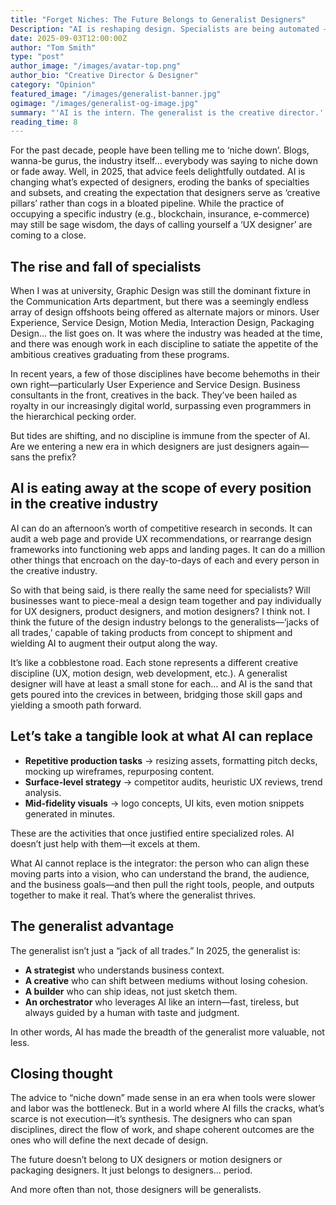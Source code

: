 ```yaml
---
title: "Forget Niches: The Future Belongs to Generalist Designers"
Description: "AI is reshaping design. Specialists are being automated — but generalist designers, who connect the dots and ship, are more valuable than ever."
date: 2025-09-03T12:00:00Z
author: "Tom Smith"
type: "post"
author_image: "/images/avatar-top.png"
author_bio: "Creative Director & Designer"
category: "Opinion"
featured_image: "/images/generalist-banner.jpg"
ogimage: "/images/generalist-og-image.jpg"
summary: "'AI is the intern. The generalist is the creative director.' Why the era of niche designers is ending, and how generalists are taking the lead."
reading_time: 8
---
```


<p class="text-gunmetal">For the past decade, people have been telling me to ‘niche down’. Blogs, wanna-be gurus, the industry itself… everybody was saying to niche down or fade away. Well, in 2025, that advice feels delightfully outdated. AI is changing what’s expected of designers, eroding the banks of specialties and subsets, and creating the expectation that designers serve as ‘creative pillars’ rather than cogs in a bloated pipeline. While the practice of occupying a specific industry (e.g., blockchain, insurance, e-commerce) may still be sage wisdom, the days of calling yourself a ‘UX designer’ are coming to a close.</p>

<h2 class="text-3xl font-bold text-gunmetal">The rise and fall of specialists</h2>

<p class="text-gunmetal">When I was at university, Graphic Design was still the dominant fixture in the Communication Arts department, but there was a seemingly endless array of design offshoots being offered as alternate majors or minors. User Experience, Service Design, Motion Media, Interaction Design, Packaging Design… the list goes on. It was where the industry was headed at the time, and there was enough work in each discipline to satiate the appetite of the ambitious creatives graduating from these programs.</p>

<p class="text-gunmetal">In recent years, a few of those disciplines have become behemoths in their own right—particularly User Experience and Service Design. Business consultants in the front, creatives in the back. They’ve been hailed as royalty in our increasingly digital world, surpassing even programmers in the hierarchical pecking order.</p>

<p class="text-gunmetal">But tides are shifting, and no discipline is immune from the specter of AI. Are we entering a new era in which designers are just designers again—sans the prefix?</p>

<h2 class="text-3xl font-bold text-gunmetal">AI is eating away at the scope of every position in the creative industry</h2>

<p class="text-gunmetal">AI can do an afternoon’s worth of competitive research in seconds. It can audit a web page and provide UX recommendations, or rearrange design frameworks into functioning web apps and landing pages. It can do a million other things that encroach on the day-to-days of each and every person in the creative industry.</p>

<p class="text-gunmetal">So with that being said, is there really the same need for specialists? Will businesses want to piece-meal a design team together and pay individually for UX designers, product designers, and motion designers? I think not. I think the future of the design industry belongs to the generalists—‘jacks of all trades,’ capable of taking products from concept to shipment and wielding AI to augment their output along the way.</p>

<p class="text-gunmetal">It’s like a cobblestone road. Each stone represents a different creative discipline (UX, motion design, web development, etc.). A generalist designer will have at least a small stone for each… and AI is the sand that gets poured into the crevices in between, bridging those skill gaps and yielding a smooth path forward.</p>

<h2 class="text-3xl font-bold text-gunmetal">Let’s take a tangible look at what AI can replace</h2>

<ul class="class=text-gunmetal prose list-disc">
    <li><strong>Repetitive production tasks</strong> → resizing assets, formatting pitch decks, mocking up wireframes, repurposing content.</li>
    <li><strong>Surface-level strategy</strong> → competitor audits, heuristic UX reviews, trend analysis.</li>
    <li><strong>Mid-fidelity visuals</strong> → logo concepts, UI kits, even motion snippets generated in minutes.</li>
</ul>

<p class="text-gunmetal">These are the activities that once justified entire specialized roles. AI doesn’t just help with them—it excels at them.</p>

<p class="text-gunmetal">What AI cannot replace is the integrator: the person who can align these moving parts into a vision, who can understand the brand, the audience, and the business goals—and then pull the right tools, people, and outputs together to make it real. That’s where the generalist thrives.</p>

<h2 class="text-3xl font-bold text-gunmetal">The generalist advantage</h2>

<p class="text-gunmetal">The generalist isn’t just a “jack of all trades.” In 2025, the generalist is:</p>

<ul class="class=text-gunmetal prose list-disc">
    <li><strong>A strategist</strong> who understands business context.</li>
    <li><strong>A creative</strong> who can shift between mediums without losing cohesion.</li>
    <li><strong>A builder</strong> who can ship ideas, not just sketch them.</li>
    <li><strong>An orchestrator</strong> who leverages AI like an intern—fast, tireless, but always guided by a human with taste and judgment.</li>
</ul>

<p class="text-gunmetal">In other words, AI has made the breadth of the generalist more valuable, not less.</p>

<h2 class="text-3xl font-bold text-gunmetal">Closing thought</h2>

<p class="text-gunmetal">The advice to “niche down” made sense in an era when tools were slower and labor was the bottleneck. But in a world where AI fills the cracks, what’s scarce is not execution—it’s synthesis. The designers who can span disciplines, direct the flow of work, and shape coherent outcomes are the ones who will define the next decade of design.</p>

<p class="text-gunmetal">The future doesn’t belong to UX designers or motion designers or packaging designers.
It just belongs to designers... period.</p>

<p class="text-gunmetal">And more often than not, those designers will be generalists.</p>







